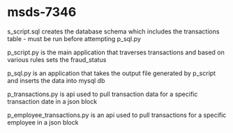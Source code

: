 # msds-7346

s_script.sql creates the database schema which includes the transactions table - must be run before attempting p_sql.py

p_script.py is the main application that traverses transactions and based on various rules sets the fraud_status

p_sql.py is an application that takes the output file generated by p_script and inserts the data into mysql db

p_transactions.py is api used to pull transaction data for a specific transaction date in a json block

p_employee_transactions.py is an api used to pull transactions for a specific employee in a json block
